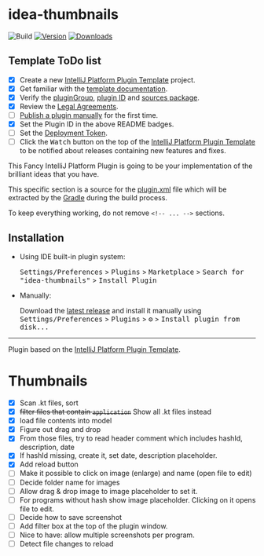 # idea-thumbnails

![Build](https://github.com/hamoid/idea-thumbnails/workflows/Build/badge.svg)
[![Version](https://img.shields.io/jetbrains/plugin/v/com.hamoid.ideathumbnails.svg)](https://plugins.jetbrains.com/plugin/com.hamoid.ideathumbnails)
[![Downloads](https://img.shields.io/jetbrains/plugin/d/com.hamoid.ideathumbnails.svg)](https://plugins.jetbrains.com/plugin/com.hamoid.ideathumbnails)

## Template ToDo list
- [x] Create a new [IntelliJ Platform Plugin Template][template] project.
- [x] Get familiar with the [template documentation][template].
- [x] Verify the [pluginGroup](/gradle.properties), [plugin ID](/src/main/resources/META-INF/plugin.xml) and [sources package](/src/main/kotlin).
- [x] Review the [Legal Agreements](https://plugins.jetbrains.com/docs/marketplace/legal-agreements.html).
- [ ] [Publish a plugin manually](https://plugins.jetbrains.com/docs/intellij/publishing-plugin.html?from=IJPluginTemplate) for the first time.
- [x] Set the Plugin ID in the above README badges.
- [ ] Set the [Deployment Token](https://plugins.jetbrains.com/docs/marketplace/plugin-upload.html).
- [ ] Click the <kbd>Watch</kbd> button on the top of the [IntelliJ Platform Plugin Template][template] to be notified about releases containing new features and fixes.

<!-- Plugin description -->
This Fancy IntelliJ Platform Plugin is going to be your implementation of the brilliant ideas that you have.

This specific section is a source for the [plugin.xml](/src/main/resources/META-INF/plugin.xml) file which will be extracted by the [Gradle](/build.gradle.kts) during the build process.

To keep everything working, do not remove `<!-- ... -->` sections. 
<!-- Plugin description end -->

## Installation

- Using IDE built-in plugin system:
  
  <kbd>Settings/Preferences</kbd> > <kbd>Plugins</kbd> > <kbd>Marketplace</kbd> > <kbd>Search for "idea-thumbnails"</kbd> >
  <kbd>Install Plugin</kbd>
  
- Manually:

  Download the [latest release](https://github.com/hamoid/idea-thumbnails/releases/latest) and install it manually using
  <kbd>Settings/Preferences</kbd> > <kbd>Plugins</kbd> > <kbd>⚙️</kbd> > <kbd>Install plugin from disk...</kbd>


---
Plugin based on the [IntelliJ Platform Plugin Template][template].

[template]: https://github.com/JetBrains/intellij-platform-plugin-template

# Thumbnails

- [x] Scan .kt files, sort 
- [x] ~~filter files that contain `application`~~ Show all .kt files instead
- [x] load file contents into model
- [x] Figure out drag and drop
- [x] From those files, try to read header comment which includes hashId, description, date
- [x] If hashId missing, create it, set date, description placeholder.
- [x] Add reload button
- [ ] Make it possible to click on image (enlarge) and name (open file to edit)
- [ ] Decide folder name for images
- [ ] Allow drag & drop image to image placeholder to set it.
- [ ] For programs without hash show image placeholder. Clicking on it opens file to edit.
- [ ] Decide how to save screenshot
- [ ] Add filter box at the top of the plugin window.
- [ ] Nice to have: allow multiple screenshots per program.
- [ ] Detect file changes to reload
